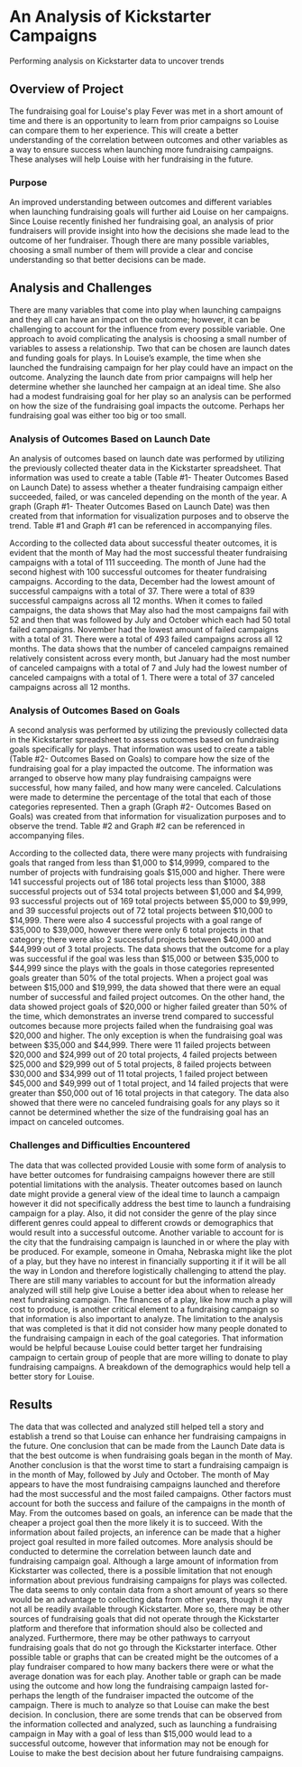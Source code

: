 # An Analysis of Kickstarter Campaigns 
Performing analysis on Kickstarter data to uncover trends 
## Overview of Project
The fundraising goal for Louise's play Fever was met in a short amount of time and there is an opportunity to learn from prior campaigns so Louise can compare them to her experience. This will create a better understanding of the correlation between outcomes and other variables as a way to ensure success when launching more fundraising campaigns. These analyses will help Louise with her fundraising in the future.

### Purpose
An improved understanding between outcomes and different variables when launching fundraising goals will further aid Louise on her campaigns. Since Louise recently finished her fundraising goal, an analysis of prior fundraisers will provide insight into how the decisions she made lead to the outcome of her fundraiser. Though there are many possible variables, choosing a small number of them will provide a clear and concise understanding so that better decisions can be made. 

## Analysis and Challenges
There are many variables that come into play when launching campaigns and they all can have an impact on the outcome; however, it can be challenging to account for the influence from every possible variable. One approach to avoid complicating the analysis is choosing a small number of variables to assess a relationship. Two that can be chosen are launch dates and funding goals for plays. In Louise’s example, the time when she launched the fundraising campaign for her play could have an impact on the outcome. Analyzing the launch date from prior campaigns will help her determine whether she launched her campaign at an ideal time. She also had a modest fundraising goal for her play so an analysis can be performed on how the size of the fundraising goal impacts the outcome. Perhaps her fundraising goal was either too big or too small. 


### Analysis of Outcomes Based on Launch Date
An analysis of outcomes based on launch date was performed by utilizing the previously collected theater data in the Kickstarter spreadsheet. That information was used to create a table (Table #1- Theater Outcomes Based on Launch Date) to assess whether a theater fundraising campaign either succeeded, failed, or was canceled depending on the month of the year. A graph (Graph #1- Theater Outcomes Based on Launch Date) was then created from that information for visualization purposes and to observe the trend. Table #1 and Graph #1 can be referenced in accompanying files. 
 
According to the collected data about successful theater outcomes, it is evident that the month of May had the most successful theater fundraising campaigns with a total of 111 succeeding. The month of June had the second highest with 100 successful outcomes for theater fundraising campaigns. According to the data, December had the lowest amount of successful campaigns with a total of 37. There were a total of 839 successful campaigns across all 12 months. 
When it comes to failed campaigns, the data shows that May also had the most campaigns fail with 52 and then that was followed by July and October which each had 50 total failed campaigns. November had the lowest amount of failed campaigns with a total of 31. There were a total of 493 failed campaigns across all 12 months. 
The data shows that the number of canceled campaigns remained relatively consistent across every month, but January had the most number of canceled campaigns with a total of 7 and July had the lowest number of canceled campaigns with a total of 1. There were a total of 37 canceled campaigns across all 12 months. 

### Analysis of Outcomes Based on Goals
A second analysis was performed by utilizing the previously collected data in the Kickstarter spreadsheet to assess outcomes based on fundraising goals specifically for plays. That information was used to create a table (Table #2- Outcomes Based on Goals) to compare how the size of the fundraising goal for a play impacted the outcome. The information was arranged to observe how many play fundraising campaigns were successful, how many failed, and how many were canceled. Calculations were made to determine the percentage of the total that each of those categories represented. Then a graph (Graph #2- Outcomes Based on Goals) was created from that information for visualization purposes and to observe the trend. Table #2 and Graph #2 can be referenced in accompanying files. 

According to the collected data, there were many projects with fundraising goals that ranged from less than $1,000 to $14,9999, compared to the number of projects with fundraising goals $15,000 and higher. There were 141 successful projects out of 186 total projects less than $1000, 388 successful projects out of 534 total projects between $1,000 and $4,999, 93 successful projects out of 169 total projects between $5,000 to $9,999, and 39 successful projects out of 72 total projects between $10,000 to $14,999. There were also 4 successful projects with a goal range of $35,000 to $39,000, however there were only 6 total projects in that category; there were also 2 successful projects between $40,000 and $44,999 out of 3 total projects. The data shows that the outcome for a play was successful if the goal was less than $15,000 or between $35,000 to $44,999 since the plays with the goals in those categories represented goals greater than 50% of the total projects. 
When a project goal was between $15,000 and $19,999, the data showed that there were an equal number of successful and failed project outcomes. 
On the other hand, the data showed project goals of $20,000 or higher failed greater than 50% of the time, which demonstrates an inverse trend compared to successful outcomes because more projects failed when the fundraising goal was $20,000 and higher. The only exception is when the fundraising goal was between $35,000 and $44,999. There were 11 failed projects between $20,000 and $24,999 out of 20 total projects, 4 failed projects between $25,000 and $29,999 out of 5 total projects, 8 failed projects between $30,000 and $34,999 out of 11 total projects, 1 failed project between $45,000 and $49,999 out of 1 total project, and 14 failed projects that were greater than $50,000 out of 16 total projects in that category. 
The data also showed that there were no canceled fundraising goals for any plays so it cannot be determined whether the size of the fundraising goal has an impact on canceled outcomes. 

### Challenges and Difficulties Encountered
The data that was collected provided Lousie with some form of analysis to have better outcomes for fundraising campaigns however there are still potential limitations with the analysis. Theater outcomes based on launch date might provide a general view of the ideal time to launch a campaign however it did not specifically address the best time to launch a fundraising campaign for a play. Also, it did not consider the genre of the play since different genres could appeal to different crowds or demographics that would result into a successful outcome. Another variable to account for is the city that the fundraising campaign is launched in or where the play with be produced. For example, someone in Omaha, Nebraska might like the plot of a play, but they have no interest in financially supporting it if it will be all the way in London and therefore logistically challenging to attend the play. There are still many variables to account for but the information already analyzed will still help give Louise a better idea about when to release her next fundraising campaign. 
The finances of a play, like how much a play will cost to produce, is another critical element to a fundraising campaign so that information is also important to analyze. The limitation to the analysis that was completed is that it did not consider how many people donated to the fundraising campaign in each of the goal categories. That information would be helpful because Louise could better target her fundraising campaign to certain group of people that are more willing to donate to play fundraising campaigns. A breakdown of the demographics would help tell a better story for Louise. 
## Results
The data that was collected and analyzed still helped tell a story and establish a trend so that Louise can enhance her fundraising campaigns in the future. One conclusion that can be made from the Launch Date data is that the best outcome is when fundraising goals began in the month of May. Another conclusion is that the worst time to start a fundraising campaign is in the month of May, followed by July and October. The month of May appears to have the most fundraising campaigns launched and therefore had the most successful and the most failed campaigns. Other factors must account for both the success and failure of the campaigns in the month of May. 
From the outcomes based on goals, an inference can be made that the cheaper a project goal then the more likely it is to succeed. With the information about failed projects, an inference can be made that a higher project goal resulted in more failed outcomes. More analysis should be conducted to determine the correlation between launch date and fundraising campaign goal. 
Although a large amount of information from Kickstarter was collected, there is a possible limitation that not enough information about previous fundraising campaigns for plays was collected. The data seems to only contain data from a short amount of years so there would be an advantage to collecting data from other years, though it may not all be readily available through Kickstarter. More so, there may be other sources of fundraising goals that did not operate through the Kickstarter platform and therefore that information should also be collected and analyzed. Furthermore, there may be other pathways to carryout fundraising goals that do not go through the Kickstarter interface. 
Other possible table or graphs that can be created might be the outcomes of a play fundraiser compared to how many backers there were or what the average donation was for each play. Another table or graph can be made using the outcome and how long the fundraising campaign lasted for- perhaps the length of the fundraiser impacted the outcome of the campaign. There is much to analyze so that Louise can make the best decision. 
In conclusion, there are some trends that can be observed from the information collected and analyzed, such as launching a fundraising campaign in May with a goal of less than $15,000 would lead to a successful outcome, however that information may not be enough for Louise to make the best decision about her future fundraising campaigns.  
